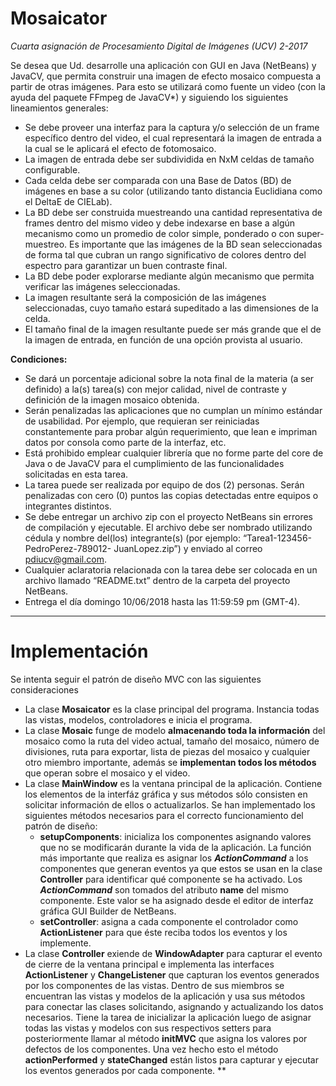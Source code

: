 # Mosaicator
_Cuarta asignación de Procesamiento Digital de Imágenes (UCV) 2-2017_

Se desea que Ud. desarrolle una aplicación con GUI en Java (NetBeans) y JavaCV, que permita construir una imagen de efecto
mosaico compuesta a partir de otras imágenes. Para esto se utilizará como fuente un video (con la ayuda del paquete FFmpeg
de JavaCV*) y siguiendo los siguientes lineamientos generales:

- Se debe proveer una interfaz para la captura y/o selección de un frame específico dentro del video, el cual
representará la imagen de entrada a la cual se le aplicará el efecto de fotomosaico.
- La imagen de entrada debe ser subdividida en NxM celdas de tamaño configurable.
- Cada celda debe ser comparada con una Base de Datos (BD) de imágenes en base a su color (utilizando tanto distancia
Euclidiana como el DeltaE de CIELab).
- La BD debe ser construida muestreando una cantidad representativa de frames dentro del mismo video y debe
indexarse en base a algún mecanismo como un promedio de color simple, ponderado o con super-muestreo. Es
importante que las imágenes de la BD sean seleccionadas de forma tal que cubran un rango significativo de colores
dentro del espectro para garantizar un buen contraste final.
- La BD debe poder explorarse mediante algún mecanismo que permita verificar las imágenes seleccionadas.
- La imagen resultante será la composición de las imágenes seleccionadas, cuyo tamaño estará supeditado a las
dimensiones de la celda.
- El tamaño final de la imagen resultante puede ser más grande que el de la imagen de entrada, en función de una
opción provista al usuario.


**Condiciones:**
- Se dará un porcentaje adicional sobre la nota final de la materia (a ser definido) a la(s) tarea(s) con mejor calidad,
nivel de contraste y definición de la imagen mosaico obtenida.
- Serán penalizadas las aplicaciones que no cumplan un mínimo estándar de usabilidad. Por ejemplo, que requieran
ser reiniciadas constantemente para probar algún requerimiento, que lean e impriman datos por consola como parte
de la interfaz, etc.
- Está prohibido emplear cualquier librería que no forme parte del core de Java o de JavaCV para el cumplimiento de
las funcionalidades solicitadas en esta tarea.
- La tarea puede ser realizada por equipo de dos (2) personas. Serán penalizadas con cero (0) puntos las copias
detectadas entre equipos o integrantes distintos.
- Se debe entregar un archivo zip con el proyecto NetBeans sin errores de compilación y ejecutable. El archivo debe
ser nombrado utilizando cédula y nombre del(los) integrante(s) (por ejemplo: “Tarea1-123456-PedroPerez-789012-
JuanLopez.zip”) y enviado al correo pdiucv@gmail.com.
- Cualquier aclaratoria relacionada con la tarea debe ser colocada en un archivo llamado “README.txt” dentro de la
carpeta del proyecto NetBeans.
- Entrega el día domingo 10/06/2018 hasta las 11:59:59 pm (GMT-4).



---
# Implementación
Se intenta seguir el patrón de diseño MVC con las siguientes consideraciones

- La clase **Mosaicator** es la clase principal del programa. Instancia todas las vistas, modelos, controladores e
inicia el programa.
- La clase **Mosaic** funge de modelo **almacenando toda la información** del mosaico como la ruta del video actual,
tamaño del mosaico, número de divisiones, ruta para exportar, lista de piezas del mosaico y cualquier otro miembro
importante, además se **implementan todos los métodos** que operan sobre el mosaico y el video.
- La clase **MainWindow** es la ventana principal de la aplicación. Contiene los elementos de la interfáz gráfica y sus
métodos sólo consisten en solicitar información de ellos o actualizarlos. Se han implementado los siguientes métodos
necesarios para el correcto funcionamiento del patrón de diseño:
  - **setupComponents**: inicializa los componentes asignando valores que no se modificarán durante la vida de la
  aplicación. La función más importante que realiza es asignar los **_ActionCommand_** a los componentes que generan
  eventos ya que estos se usan en la clase **Controller** para identificar qué componente se ha activado. Los
  **_ActionCommand_** son tomados del atributo **name** del mismo componente. Este valor se ha asignado desde el
  editor de interfaz gráfica GUI Builder de NetBeans.
  - **setController**: asigna a cada componente el controlador como **ActionListener** para que éste reciba todos los
  eventos y los implemente.
- La clase **Controller** exiende de **WindowAdapter** para capturar el evento de cierre de la ventana principal e
implementa las interfaces **ActionListener** y **ChangeListener** que capturan los eventos generados por los componentes
de las vistas. Dentro de sus miembros se encuentran las vistas y modelos de la aplicación y usa sus métodos para
conectar las clases solicitando, asignando y actualizando los datos necesarios. Tiene la tarea de inicializar la
aplicación luego de asignar todas las vistas y modelos con sus respectivos setters para posteriormente llamar al método
**initMVC** que asigna los valores por defectos de los componentes. Una vez hecho esto el método **actionPerformed** y
**stateChanged** están listos para capturar y ejecutar los eventos generados por cada componente.
**
